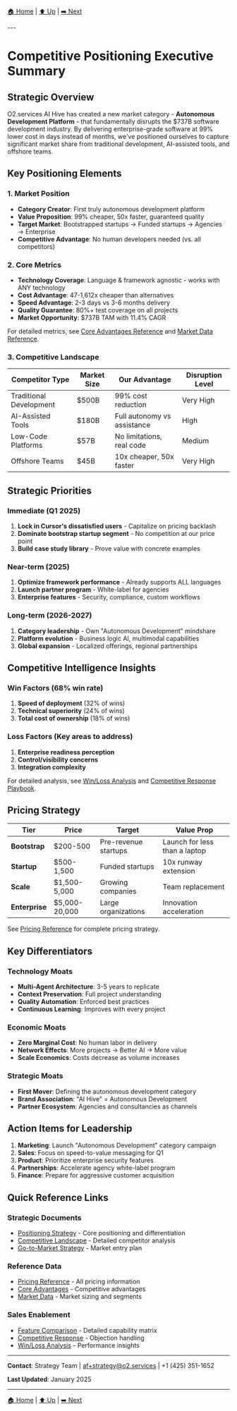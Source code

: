 [🏠 Home](../../README.md) | [⬆️ Up](index.md) | [➡️ Next](01-positioning-strategy.md)

<link rel="stylesheet" href="../../assets/css/styles.css">
---

# Competitive Positioning Executive Summary

## Strategic Overview

O2.services AI Hive has created a new market category - **Autonomous Development Platform** - that fundamentally disrupts the $737B software development industry. By delivering enterprise-grade software at 99% lower cost in days instead of months, we've positioned ourselves to capture significant market share from traditional development, AI-assisted tools, and offshore teams.

## Key Positioning Elements

### 1. Market Position
- **Category Creator**: First truly autonomous development platform
- **Value Proposition**: 99% cheaper, 50x faster, guaranteed quality
- **Target Market**: Bootstrapped startups → Funded startups → Agencies → Enterprise
- **Competitive Advantage**: No human developers needed (vs. all competitors)

### 2. Core Metrics
- **Technology Coverage**: Language & framework agnostic - works with ANY technology
- **Cost Advantage**: 47-1,612x cheaper than alternatives
- **Speed Advantage**: 2-3 days vs 3-6 months delivery
- **Quality Guarantee**: 80%+ test coverage on all projects
- **Market Opportunity**: $737B TAM with 11.4% CAGR

For detailed metrics, see [Core Advantages Reference](data/core-advantages.md) and [Market Data Reference](data/market-data-reference.md).

### 3. Competitive Landscape

<div class="mermaid-diagram-wrapper">

| Competitor Type | Market Size | Our Advantage | Disruption Level |
|-----------------|-------------|---------------|------------------|
| Traditional Development | $500B | 99% cost reduction | Very High |
| AI-Assisted Tools | $180B | Full autonomy vs assistance | High |
| Low-Code Platforms | $57B | No limitations, real code | Medium |
| Offshore Teams | $45B | 10x cheaper, 50x faster | Very High |

</div>

## Strategic Priorities

### Immediate (Q1 2025)
1. **Lock in Cursor's dissatisfied users** - Capitalize on pricing backlash
2. **Dominate bootstrap startup segment** - No competition at our price point
3. **Build case study library** - Prove value with concrete examples

### Near-term (2025)
1. **Optimize framework performance** - Already supports ALL languages
2. **Launch partner program** - White-label for agencies
3. **Enterprise features** - Security, compliance, custom workflows

### Long-term (2026-2027)
1. **Category leadership** - Own "Autonomous Development" mindshare
2. **Platform evolution** - Business logic AI, multimodal capabilities
3. **Global expansion** - Localized offerings, regional partnerships

## Competitive Intelligence Insights

### Win Factors (68% win rate)
1. **Speed of deployment** (32% of wins)
2. **Technical superiority** (24% of wins)
3. **Total cost of ownership** (18% of wins)

### Loss Factors (Key areas to address)
1. **Enterprise readiness perception**
2. **Control/visibility concerns**
3. **Integration complexity**

For detailed analysis, see [Win/Loss Analysis](08-win-loss-analysis.md) and [Competitive Response Playbook](07-competitive-response.md).

## Pricing Strategy

<div class="mermaid-diagram-wrapper">

| Tier | Price | Target | Value Prop |
|------|-------|--------|------------|
| **Bootstrap** | $200-500 | Pre-revenue startups | Launch for less than a laptop |
| **Startup** | $500-1,500 | Funded startups | 10x runway extension |
| **Scale** | $1,500-5,000 | Growing companies | Team replacement |
| **Enterprise** | $5,000-20,000 | Large organizations | Innovation acceleration |

</div>

See [Pricing Reference](data/pricing-reference.md) for complete pricing strategy.

## Key Differentiators

### Technology Moats
- **Multi-Agent Architecture**: 3-5 years to replicate
- **Context Preservation**: Full project understanding
- **Quality Automation**: Enforced best practices
- **Continuous Learning**: Improves with every project

### Economic Moats
- **Zero Marginal Cost**: No human labor in delivery
- **Network Effects**: More projects → Better AI → More value
- **Scale Economics**: Costs decrease as volume increases

### Strategic Moats
- **First Mover**: Defining the autonomous development category
- **Brand Association**: "AI Hive" = Autonomous Development
- **Partner Ecosystem**: Agencies and consultancies as channels

## Action Items for Leadership

1. **Marketing**: Launch "Autonomous Development" category campaign
2. **Sales**: Focus on speed-to-value messaging for Q1
3. **Product**: Prioritize enterprise security features
4. **Partnerships**: Accelerate agency white-label program
5. **Finance**: Prepare for aggressive customer acquisition

## Quick Reference Links

### Strategic Documents
- [Positioning Strategy](01-positioning-strategy.md) - Core positioning and differentiation
- [Competitive Landscape](02-competitive-landscape.md) - Detailed competitor analysis
- [Go-to-Market Strategy](06-go-to-market-positioning.md) - Market entry plan

### Reference Data
- [Pricing Reference](data/pricing-reference.md) - All pricing information
- [Core Advantages](data/core-advantages.md) - Competitive advantages
- [Market Data](data/market-data-reference.md) - Market sizing and segments

### Sales Enablement
- [Feature Comparison](04-feature-comparison.md) - Detailed capability matrix
- [Competitive Response](07-competitive-response.md) - Objection handling
- [Win/Loss Analysis](08-win-loss-analysis.md) - Performance insights

---

**Contact**: Strategy Team | af+strategy@o2.services | +1 (425) 351-1652

**Last Updated**: January 2025

---

[🏠 Home](../../README.md) | [⬆️ Up](index.md) | [➡️ Next](01-positioning-strategy.md)
